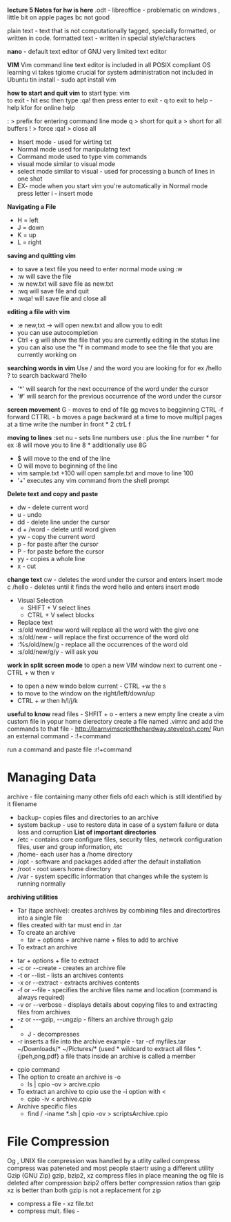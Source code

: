 **lecture 5 Notes for hw is here**
.odt - libreoffice - problematic on windows , little bit on apple pages bc not good 

plain text - text that is not computationally tagged, specially formatted, or written in code.
formatted text - written in special style/characters 

**nano** - default text editor of GNU 
very limited text editor 

**VIM**
Vim command line text editor is included in all POSIX compliant OS 
learning vi takes tgiome 
crucial for system administration 
not included in Ubuntu 
tin install - sudo apt install vim 

**how to start and quit vim**
to start type: vim     
to exit - hit esc then type :qa! then press enter 
to exit - q<Enter> to exit 
to help - help<Enter> kfor <F1> for online help

: > prefix for entering command line mode 
q > short for quit 
a > short for all buffers
! > force 
:qa! > close all 

* Insert mode - used for wirting txt 
* Normal mode used for manipulatng text 
* Command mode used to type vim commands 
* visual mode similar to visual mode 
* select mode similar to visual - used for processing a bunch of lines in one shot 
* EX- mode 
when you start vim you're automatically in  Normal mode 
press letter i - insert mode 

**Navigating a File** 
* H = left
* J = down 
* K = up
* L = right 

**saving and quitting vim** 
* to save a text file you need to enter normal mode using :w 
* :w will save the file 
* :w new.txt will save file as new.txt
* :wq will save file and quit 
* :wqa! will save file and close all 

**editing a file with vim**
* :e new,txt -> will open new.txt and allow you to edit 
* you can use autocompletion 
* Ctrl + g will show the file that you are currently editing in the status line 
* you can also use the "f in command mode to see the file that you are currently working on 

**searching words in vim**
Use / and the word you are looking for 
    for ex /hello 
? to search backward
    ?hello 
* '*' will search for the next occurrence of the word under the cursor 
* '#' will  search for the previous occurrence of the word under the cursor

**screen movement** 
G - moves to end of file 
gg moves to begginning 
CTRL -f forward
CTTRL - b moves a page backward at a time 
to move multipl pages at a time write the number in front 
    * 2 ctrL f 

**moving to lines**
:set nu - sets line numbers 
use : plus the line number 
    * for ex :8 will move you to line 8
    * additionally use 8G
*  $ will move to the end of the line 
*  O will move to beginning of the line 
*  vim sample.txt +100 will open sample.txt and move to line 100
* '+' executes any vim command from the shell prompt 

**Delete text and copy and paste**
* dw - delete current word
* u - undo 
* dd - delete line under the cursor 
* d + /word - delete until word given 
* yw - copy the current word 
* p - for paste after the cursor 
* P - for paste before the cursor 
* yy - copies a whole line 
* x - cut 

**change text** 
cw - deletes the word under the cursor and enters insert mode 
c /hello - deletes until it finds the word hello and enters insert mode 
* Visual Selection
  * SHIFT + V select lines 
  * CTRL + V select blocks 
* Replace text 
* :s/old word/new word will replace all the word with the give one 
* :s/old/new - will replace the first occurrence of the word old
* :%s/old/new/g - replace all the occurrences of the word old 
* :s/old/new/g/y - will ask you 

**work in split screen mode** 
to open a new VIM window next to current one - CTRL + w then v
* to open a new windo below current - CTRL +w the s
* to move to the window on the right/left/down/up
* CTRL + w then h/l/j/k

**useful to know** 
read files - SHFIT + o - enters a new empty line 
create a vim custom file 
    in yopur home dierectory create a file named .vimrc and add the commands to that file - http://learnvimscriptthehardway.stevelosh.com/
Run an external command - :!+command

run a command and paste file
    :r!+command
# Managing Data
  archive - file containing many other fiels ofd each which is still identified by it filename

  * backup- copies files and directories to an archive 
  * system backup - use to restore data in case of a system failure or data loss and corruption 
**List of important directories**
 * /etc - contains core configure files, security files, network configuration files, user and group information, etc
 * /home- each user has a /home directory 
 * /opt - software and packages added after the default installation 
 * /root - root users home directory
 * /var - system specific information that changes while the system is running normally 

**archiving utilities** 
* Tar (tape archive): creates archives by combining files and directortires into a single file 
* files created with tar must end in .tar
* To create an archive
  + tar + options + archive name + files to add to archive 
* To extract an archive
 + tar + options + file to extract 
 + -c or --create - creates an archive file 
 + -t or --list - lists an archives contents
 + -x or --extract - extracts archives contents 
 + -f or --file  - specifies the archive files name and location (command is always required) 
 + -v or --verbose - displays details about copying files to and extracting files from archives 
 + -z or ---gzip, --ungzip - filters an archive through gzip
 + - J - decompresses
 + -r inserts a file into the archive 
example - tar -cf myfiles.tar ~/Downloads/* ~/Pictures/* (used * wildcard to extract all files *.{jpeh,png,pdf} 
a file thats inside an archive is called a member 

* cpio command 
* The option to create an archive is -o
  * ls | cpio -ov > arcive.cpio 
* To extract an archive to cpio use the -i option with < 
  * cpio -iv < archive.cpio 
* Archive specific files 
  * find / -iname *.sh | cpio -ov > scriptsArchive.cpio

# File Compression 
Og , UNIX file compression was handled by a utlity called compress 
compress was pateneted and most people staertr using a different utility 
Gzip (GNU Zip) 
gzip, bzip2, xz compress files in place meaning the og file is deleted after compression
bzip2 offers better compression ratios than gzip 
xz is better than both 
gzip is not a replacement for zip 
* compress a file - xz file.txt
* compress mult. files - 

